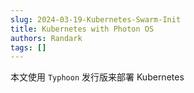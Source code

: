 ```yaml
---
slug: 2024-03-19-Kubernetes-Swarm-Init
title: Kubernetes with Photon OS
authors: Randark
tags: []
---
```


本文使用 `Typhoon` 发行版来部署 Kubernetes